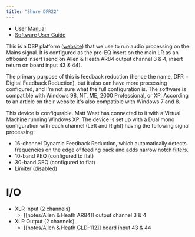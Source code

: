 ```yaml
---
title: "Shure DFR22"
---
```


- [User Manual](https://pubs.shure.com/guide/DFR22/en-US)
- [Software User Guide](https://content-files.shure.com/Pubs/dfr22/dfr22-software-guide-en-us.pdf)

This is a DSP platform ([website](https://www.shure.com/en-US/products/mixers/dfr22?variant=DFR22)) that we use to run audio processing on the Mains signal. It is configured as the pre-EQ insert on the main LR as an offboard insert (send on Allen & Heath AR84 output channel 3 & 4, insert return on board input 43 & 44).

The primary purpose of this is feedback reduction (hence the name, DFR = Digital Feedback Reduction), but it also can have more processing configured, and I'm not sure what the full configuration is. The software is compatible with Windows 98, NT, ME, 2000 Professional, or XP. According to an article on their website it's also compatible with Windows 7 and 8.

This device is configurable. Matt West has connected to it with a Virtual Machine running Windows XP. The device is set up with a Dual mono configuration with each channel (Left and Right) having the following signal processing:
- 16-channel Dynamic Feedback Reduction, which automatically detects frequencies on the edge of feeding back and adds narrow notch filters.
- 10-band PEQ (configured to flat)
- 30-band GEQ (configured to flat)
- Limiter (disabled)

# I/O
- XLR Input (2 channels)
	- [[notes/Allen & Heath AR84]] output channel 3 & 4
- XLR Output (2 channels)
	- [[notes/Allen & Heath GLD-112]] board input 43 & 44
